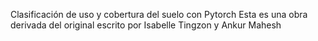 Clasificación de uso y cobertura del suelo con Pytorch
Esta es una obra derivada del original escrito por Isabelle Tingzon y Ankur Mahesh

